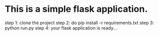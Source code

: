 # This is a simple flask application.
step 1: clone the project
step 2: do pip install -r requirements.txt
step 3: python run.py
step 4: your flask application is ready...